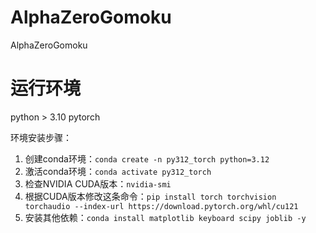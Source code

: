 # AlphaZeroGomoku
AlphaZeroGomoku

# 运行环境
python > 3.10
pytorch

环境安装步骤：
1. 创建conda环境：```conda create -n py312_torch python=3.12```
2. 激活conda环境：```conda activate py312_torch```
3. 检查NVIDIA CUDA版本：```nvidia-smi```
4. 根据CUDA版本修改这条命令：```pip install torch torchvision torchaudio --index-url https://download.pytorch.org/whl/cu121```
5. 安装其他依赖：```conda install matplotlib keyboard scipy joblib -y```